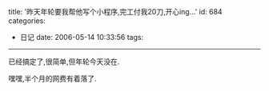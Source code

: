 title: '昨天年轮要我帮他写个小程序,完工付我20刀,开心ing...'
id: 684
categories:
  - 日记
date: 2006-05-14 10:33:56
tags:
---

已经搞定了,很简单,但年轮今天没在.

嘿嘿,半个月的网费有着落了.